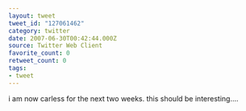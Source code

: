 ```yaml
---
layout: tweet
tweet_id: "127061462"
category: twitter
date: 2007-06-30T00:42:44.000Z
source: Twitter Web Client
favorite_count: 0
retweet_count: 0
tags:
- tweet
---
```


i am now carless for the next two weeks. this should be interesting....
